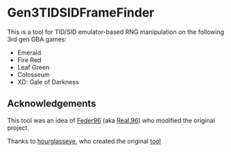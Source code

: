 # Gen3TIDSIDFrameFinder

This is a tool for TID/SID emulator-based RNG manipulation on the following 3rd gen GBA games:

* Emerald
* Fire Red
* Leaf Green
* Colosseum
* XD: Gale of Darkness

## Acknowledgements

This tool was an idea of [Feder96](https://www.reddit.com/user/Feder96/) (aka [Real.96](https://github.com/Real96/)) who modified the original project.

Thanks to [hourglasseye](https://github.com/hourglasseye), who created the original [tool](https://github.com/hourglasseye/gen3tidsidframefinder)

